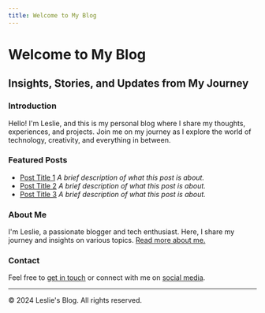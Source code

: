 ```yaml
---
title: Welcome to My Blog
---
```


# Welcome to My Blog
## Insights, Stories, and Updates from My Journey

### Introduction
Hello! I'm Leslie, and this is my personal blog where I share my thoughts, experiences, and projects. Join me on my journey as I explore the world of technology, creativity, and everything in between.

### Featured Posts
- [Post Title 1](#)
  *A brief description of what this post is about.*
- [Post Title 2](#)
  *A brief description of what this post is about.*
- [Post Title 3](#)
  *A brief description of what this post is about.*

### About Me
I'm Leslie, a passionate blogger and tech enthusiast. Here, I share my journey and insights on various topics. [Read more about me.](#)

### Contact
Feel free to [get in touch](mailto:your-email@example.com) or connect with me on [social media](#).

---

© 2024 Leslie's Blog. All rights reserved.
